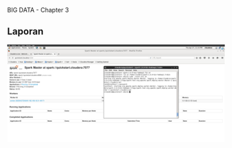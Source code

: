 BIG DATA - Chapter 3

## Laporan

![Screenshot](https://raw.githubusercontent.com/pranatad/spark-sql-big-data/master/00_images/00_running.png)
